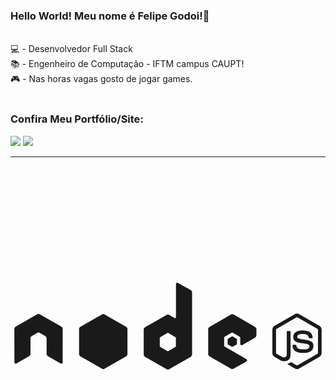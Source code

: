 ### Hello World! Meu nome é Felipe Godoi!👋
<div style="display: inline_block"><br>
💻 - Desenvolvedor Full Stack <br>
📚 - Engenheiro de Computação - IFTM campus CAUPT! <br>
🎮 - Nas horas vagas gosto de jogar games.
</div>

<div style="display: inline_block"><br>
  <h3>Confira Meu Portfólio/Site: </h3>
  <a href="https://godoi.dev/" target="_blank"><img src="https://img.shields.io/badge/website-000000?style=for-the-badge&logo=About.me&logoColor=white"></a>
  <a href="https://www.linkedin.com/in/felipe-godoi/" target="_blank"><img src="https://img.shields.io/badge/LinkedIn-0077B5?style=for-the-badge&logo=linkedin&logoColor=white"></a>
</div>

<hr>

<div>
  <svg class="hover:text-zinc-400 text-zinc-500 lg:h-24 lg:w-24 md:h-16 md:w-16 w-10 h-10" viewBox="0 0 32 32" version="1.1" xmlns="http://www.w3.org/2000/svg" xmlns:xlink="http://www.w3.org/1999/xlink" fill="currentColor">
            <path d="M5.304 16.563c0-0.095-0.050-0.183-0.132-0.23l-2.192-1.261c-0.037-0.022-0.079-0.033-0.121-0.035-0.004 0-0.020 0-0.023 0-0.042 0.002-0.083 0.013-0.121 0.035l-2.191 1.261c-0.082 0.047-0.133 0.135-0.133 0.23l0.005 3.396c0 0.047 0.025 0.091 0.066 0.114 0.041 0.024 0.091 0.024 0.132 0l1.302-0.746c0.082-0.049 0.132-0.135 0.132-0.23v-1.587c0-0.094 0.050-0.182 0.132-0.229l0.555-0.319c0.041-0.024 0.086-0.035 0.133-0.035 0.045 0 0.091 0.012 0.132 0.035l0.554 0.319c0.082 0.047 0.132 0.135 0.132 0.229v1.587c0 0.095 0.051 0.181 0.133 0.23l1.302 0.746c0.041 0.024 0.092 0.024 0.132 0 0.040-0.023 0.066-0.067 0.066-0.114l0.004-3.396zM17.006 11.894c-0.041-0.023-0.091-0.022-0.131 0.002s-0.065 0.067-0.065 0.114v3.363c0 0.033-0.018 0.064-0.046 0.080s-0.064 0.017-0.093 0l-0.549-0.316c-0.082-0.047-0.183-0.047-0.265 0l-2.192 1.265c-0.082 0.047-0.133 0.135-0.133 0.229v2.531c0 0.095 0.050 0.182 0.132 0.229l2.192 1.266c0.082 0.047 0.183 0.047 0.265 0l2.193-1.266c0.082-0.048 0.132-0.135 0.132-0.229v-6.309c0-0.096-0.052-0.184-0.136-0.231l-1.305-0.728zM16.803 18.331c0 0.024-0.012 0.046-0.033 0.057l-0.753 0.434c-0.020 0.012-0.046 0.012-0.066 0l-0.753-0.434c-0.021-0.012-0.033-0.034-0.033-0.057v-0.869c0-0.024 0.013-0.046 0.033-0.057l0.753-0.435c0.020-0.012 0.046-0.012 0.066 0l0.753 0.435c0.020 0.012 0.033 0.034 0.033 0.057v0.869zM24.85 17.439c0.081-0.047 0.132-0.134 0.132-0.229v-0.613c0-0.095-0.050-0.181-0.132-0.229l-2.178-1.265c-0.082-0.048-0.183-0.048-0.265-0l-2.192 1.265c-0.082 0.047-0.132 0.135-0.132 0.229v2.53c0 0.095 0.051 0.183 0.134 0.23l2.178 1.241c0.080 0.046 0.179 0.046 0.26 0.001l1.317-0.732c0.041-0.023 0.067-0.067 0.068-0.115s-0.025-0.092-0.066-0.116l-2.206-1.266c-0.041-0.023-0.066-0.067-0.066-0.115v-0.793c0-0.047 0.025-0.091 0.066-0.115l0.687-0.395c0.041-0.023 0.091-0.023 0.132 0l0.687 0.395c0.041 0.024 0.066 0.067 0.066 0.115v0.624c0 0.047 0.025 0.091 0.066 0.115s0.092 0.023 0.133-0l1.312-0.763zM9.291 15.090c0.082-0.047 0.183-0.047 0.265 0l2.192 1.265c0.082 0.047 0.132 0.134 0.132 0.229v2.532c0 0.095-0.051 0.182-0.132 0.229l-2.192 1.266c-0.082 0.047-0.183 0.047-0.265 0l-2.192-1.266c-0.082-0.047-0.132-0.135-0.132-0.229v-2.532c0-0.095 0.050-0.182 0.132-0.229l2.192-1.265zM29.106 20.647c-0.075 0-0.151-0.020-0.217-0.058l-0.69-0.408c-0.103-0.058-0.052-0.078-0.019-0.090 0.137-0.048 0.165-0.059 0.312-0.142 0.015-0.009 0.036-0.005 0.052 0.004l0.53 0.315c0.019 0.011 0.046 0.011 0.064 0l2.067-1.193c0.019-0.011 0.031-0.033 0.031-0.056v-2.386c0-0.023-0.012-0.045-0.032-0.057l-2.066-1.192c-0.019-0.011-0.045-0.011-0.064 0l-2.066 1.192c-0.020 0.011-0.033 0.034-0.033 0.057v2.386c0 0.023 0.013 0.044 0.032 0.055l0.566 0.327c0.307 0.154 0.495-0.027 0.495-0.209v-2.355c0-0.033 0.027-0.059 0.060-0.059h0.262c0.033 0 0.060 0.026 0.060 0.059v2.355c0 0.41-0.223 0.645-0.612 0.645-0.119 0-0.214 0-0.476-0.129l-0.542-0.312c-0.134-0.077-0.217-0.222-0.217-0.377v-2.386c0-0.155 0.083-0.3 0.217-0.377l2.067-1.194c0.131-0.074 0.305-0.074 0.434 0l2.067 1.194c0.134 0.077 0.217 0.222 0.217 0.377v2.386c0 0.155-0.083 0.299-0.217 0.377l-2.067 1.193c-0.066 0.038-0.141 0.058-0.218 0.058zM29.745 19.004c-0.905 0-1.094-0.415-1.094-0.764 0-0.033 0.026-0.059 0.060-0.059h0.267c0.030 0 0.055 0.022 0.059 0.051 0.040 0.272 0.16 0.41 0.708 0.41 0.435 0 0.621-0.099 0.621-0.329 0-0.133-0.052-0.232-0.729-0.298-0.565-0.056-0.915-0.181-0.915-0.633 0-0.417 0.352-0.666 0.941-0.666 0.662 0 0.99 0.23 1.031 0.723 0.002 0.017-0.004 0.033-0.016 0.046s-0.027 0.019-0.044 0.019h-0.268c-0.028 0-0.052-0.020-0.058-0.047-0.064-0.286-0.221-0.378-0.645-0.378-0.475 0-0.531 0.166-0.531 0.29 0 0.151 0.065 0.194 0.707 0.279 0.635 0.084 0.937 0.203 0.937 0.649 0 0.45-0.375 0.708-1.030 0.708zM22.506 17.321c0.016-0.009 0.035-0.009 0.051 0l0.421 0.243c0.016 0.009 0.026 0.026 0.026 0.044v0.486c0 0.018-0.010 0.035-0.026 0.044l-0.421 0.243c-0.016 0.009-0.035 0.009-0.051 0l-0.42-0.243c-0.016-0.009-0.025-0.026-0.025-0.044v-0.486c0-0.018 0.010-0.035 0.025-0.044l0.42-0.243z">
            </path>
          </svg>
</div>
